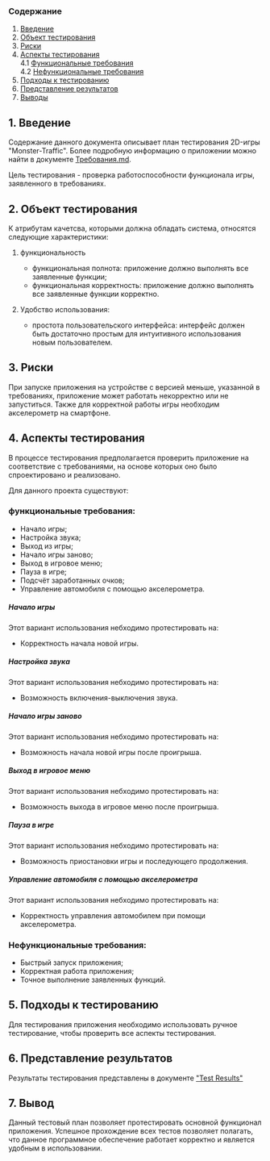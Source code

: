 ### Содержание
  1. [Введение](#1)
  2. [Объект тестирования](#2)
  3. [Риски](#3)
  4. [Аспекты тестирования](#4)<br>
    4.1 [Функциональные требования](#4.1)<br>
    4.2 [Нефункциональные требования](#4.2)<br>
5. [Подходы к тестированию](#5)
6. [Представление результатов](#6)
7. [Выводы](#7)
## 1\. Введение <a name="1"></a>
Содержание данного документа описывает план тестирования 2D-игры "Monster-Traffic". Более подробную информацию о приложении можно найти в документе [Требования.md](https://github.com/Shalimo/Monster-Traffic/blob/master/%D0%94%D0%BE%D0%BA%D1%83%D0%BC%D0%B5%D0%BD%D1%82%D1%8B/%D0%A2%D1%80%D0%B5%D0%B1%D0%BE%D0%B2%D0%B0%D0%BD%D0%B8%D1%8F.md).

Цель тестирования - проверка работоспособности функционала игры, заявленного в требованиях.

## 2\. Объект тестирования <a name="2"></a>
К атрибутам качетсва, которыми должна обладать система, относятся следующие характеристики:

1) функциональность
   + функциональная полнота: приложение должно выполнять все заявленные функции;
   + функциональная корректность: приложение должно выполнять все заявленные функции корректно.
   
2) Удобство использования:
   + простота пользовательского интерфейса: интерфейс должен быть достаточно простым для интуитивного использования новым пользователем.
   
## 3\. Риски <a name="3"></a>
При запуске приложения на устройстве с версией меньше, указанной в требованиях, приложение может работать некорректно или не запуститься. Также для корректной работы игры необходим акселерометр на смартфоне.

## 4\. Аспекты тестирования <a name="4"></a> 
В процессе тестирования предполагается проверить приложение на соответствие с требованиями, на основе которых оно было спроектировано и реализовано.

Для данного проекта существуют:
### функциональные требования: <a name="4.1"></a>
   + Начало игры;
   + Настройка звука;
   + Выход из игры;
   + Начало игры заново;
   + Выход в игровое меню;
   + Пауза в игре;
   + Подсчёт заработанных очков;
   + Управление автомобиля с помощью акселерометра.

##### Начало игры
Этот вариант использования небходимо протестировать на:
* Корректность начала новой игры.

##### Настройка звука 
Этот вариант использования небходимо протестировать на:
* Возможность включения-выключения звука.

##### Начало игры заново
Этот вариант использования небходимо протестировать на:
* Возможность начала новой игры после проигрыша.

##### Выход в игровое меню
Этот вариант использования небходимо протестировать на:
* Возможность выхода в игровое меню после проигрыша.

##### Пауза в игре
Этот вариант использования небходимо протестировать на:
* Возможность приостановки игры и последующего продолжения.

##### Управление автомобиля с помощью акселерометра
Этот вариант использования небходимо протестировать на:
* Корректность управления автомобилем при помощи акселерометра.


### Нефункциональные требования: <a name="4.2"></a>
   + Быстрый запуск приложения;
   + Корректная работа приложения;
   + Точное выполнение заявленных функций.

## 5\. Подходы к тестированию <a name="5"></a>
Для тестирования приложения необходимо использовать ручное тестирование, чтобы проверить все аспекты тестирования.

## 6\. Представление результатов <a name="6"></a>
Результаты тестирования представлены в документе ["Test Results"](https://github.com/Shalimo/Monster-Traffic/issues/2#issue-535200874)

## 7\. Вывод <a name="7"></a>
Данный тестовый план позволяет протестировать основной функционал приложения. Успешное прохождение всех тестов позволяет полагать, что данное программное обеспечение работает корректно и является удобным в использовании.